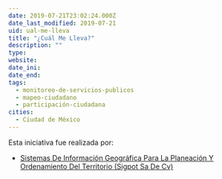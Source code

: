 ```yaml
---
date: 2019-07-21T23:02:24.000Z
date_last_modified: 2019-07-21
uid: ual-me-lleva
title: "¿Cuál Me Lleva?"
description: ""
type: 
website: 
date_ini: 
date_end: 
tags:
  - monitoreo-de-servicios-publicos
  - mapeo-ciudadano
  - participación-ciudadana
cities: 
  - Ciudad de México
---
```


Esta iniciativa fue realizada por:

- [Sistemas De Información Geográfica Para La Planeación Y Ordenamiento Del Territorio (Sigpot Sa De Cv)](/i/sistemas-de-informacion-geografica-para-la-planeacion-y-ordenamiento-del-territorio-sigpot-sa-de-cv.html)
